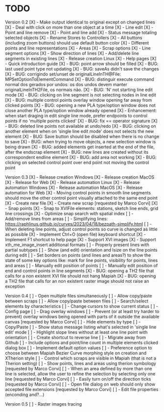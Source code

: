 # TODO

Version 0.2
[X] - Make output identical to original except on changed lines
[X] - Deal with click on more than one object at a time
[X] - Line edit
[X] - Point and line remove
[X] - Point and line add
[X] - Status message totaling selected objects
[X] - Rename Stores to Controllers
[X] - All buttons (including zoom buttons) should use default button color
[X] - Different points and line representations
[X] - Areas
[X] - Scrap options
[X] - Line segment options
[X] - Show direction of lines
[X] - Add/delete line segments in existing lines
[X] - Release creation Linux
[X] - Help pages
[X] - Quick introduction guide
[X] - BUG: point arrow should be filled
[X] - BUG: last used point type not updating
[X] - BUG: saveAs didn't save the changes
[X] - BUG: corrigindo set/unset de originalLineInTH@File: MPSetOptionToElementCommand
[X] - BUG: distinguir execute command normal dos gerados por undos: os dos undos devem manter originalLineInTH2File, os normais não.
[X] - BUG: 'N' not starting line edit mode
[X] - BUG: clicking on line segment is not selecting nodes in line edit
[X] - BUG: multiple control points overlay window opening far away from clicked points
[X] - BUG: opening a new PLA type/option window does not close another PLA type/option window already opened
[X] - Enhancement: when start draging in edit single line mode, prefer endpoints to control points if no 'multiple points clicked'
[X] - BUG: fix == operator signature
[X] - BUG: deleted line points not available at undo/redo
[X] - BUG: clicking on another element when on 'single line edit mode' does not selects the new element
[X] - BUG: Save button should be disabled when there is no change to save
[X] - BUG: when trying to move objects, a new selection window is being drawn
[X] - BUG: added elements get inserted at the end of the file, after the endscrap element
[X] - BUG: new lines are created without its correspondent endline element
[X] - BUG: add area not working
[X] - BUG: clicking on selected control point over end point not moving the control point

Version 0.3
[X] - Release creation Windows
[X] - Release creation MacOS
[X] - Release for Web
[X] - Release automation Linux
[X] - Release automation Windows
[X] - Release automation MacOS
[X] - Release automation for Web
[X] - Moving control points in smooth line segments should move the other control point visually attached to the same end point
[X] - Create new file
[X] - Create new scrap [requested by Marco Corvi]
[X] - Snap points
[X] - Snap to XVIFile elements: stations, sketch line ends, grid line crossings
[X] - Optimize snap search with spatial index
[ ] - Add/remove lines from areas
[ ] - Simplifying lines: https://raphlinus.github.io/curves/2023/04/18/bezpath-simplify.html
[ ] - When deleting line points, adjust control points so curve is changed as little as possible
[X] - Implement Ctrl+O (open file) keyboard shortcut
[X] - Implement F1 shortcut to help page
[X] - Support XVI images
[X] - Support xth_me_image_insert additional formats
[ ] - Properly present lines with partial subtypes
[ ] - Show (and edit) orientation and lsize on the line points during edit
[ ] - Set borders on points (and lines and areas?) to show the state of some key options like: mark for line points, visibility for points, lines and areas
[ ] - Manually edit position of points
[ ] - Manually edit position of end and control points in line segments
[X] - BUG: opening a TH2 file that calls for a non existent XVI file should not hang Mapiah
[X] - BUG: opening a TH2 file that calls for an non existent raster image should not raise an exception

Version 0.4
[ ] - Open multiple files simultaneously
[ ] - Allow copy/paste between scraps
[ ] - Allow copy/paste between files
[ ] - Search/select elements by characteristics
[ ] - Change cursors to show current status
[ ] - Config page
[ ] - Drag overlay windows
[ ] - Prevent (or at least try harder to prevent) overlay windows being opened with parts of it outside the available canvas [requested by Marco Corvi]
[ ] - Hide elements by type
[ ] - Copy/Paste
[ ] - Show status message listing what's selected in 'single line edit' mode
[ ] - Highlight slope lines without at least one line point with orientation
[ ] - Create shortcut to reverse line
[ ] - Migrate away from Github
[ ] - Include options and point/line count in multiple elements clicked dialog box
[ ] - Implement default option values
[ ] - Preference option to choose between Mapiah Bezier Curve morphing style on creation and XTherion style
[ ] - Control which scraps are visible in Mapiah (that is not a Therion setting)
[ ] - Show points, lines and areas using therion symbology [requested by Marco Corvi]
[ ] - When an area defined by more than one line is selected, allow the user to refine the selection by selecting only one line [requested by Marco Corvi]
[ ] - Easily turn on/off the direction ticks [requested by Marco Corvi]
[ ] - Open file dialog on web should only show accepted file extensions [requested by Marco Corvi]
[ ] - Edit file properties (enconding and?...)

Version 0.5
[ ] - Raster images tracing

